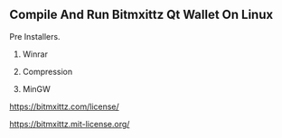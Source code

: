 ## Compile And Run Bitmxittz Qt Wallet On Linux

Pre Installers.

1. Winrar

2. Compression

3. MinGW

https://bitmxittz.com/license/

https://bitmxittz.mit-license.org/
